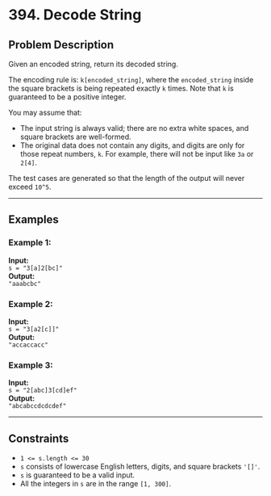 # 394. Decode String

## Problem Description

Given an encoded string, return its decoded string.

The encoding rule is: `k[encoded_string]`, where the `encoded_string` inside the square brackets is being repeated exactly `k` times. Note that `k` is guaranteed to be a positive integer.

You may assume that:
- The input string is always valid; there are no extra white spaces, and square brackets are well-formed.
- The original data does not contain any digits, and digits are only for those repeat numbers, `k`. For example, there will not be input like `3a` or `2[4]`.

The test cases are generated so that the length of the output will never exceed `10^5`.

---

## Examples

### Example 1:
**Input:**  
`s = "3[a]2[bc]"`  
**Output:**  
`"aaabcbc"`

### Example 2:
**Input:**  
`s = "3[a2[c]]"`  
**Output:**  
`"accaccacc"`

### Example 3:
**Input:**  
`s = "2[abc]3[cd]ef"`  
**Output:**  
`"abcabccdcdcdef"`

---

## Constraints

- `1 <= s.length <= 30`
- `s` consists of lowercase English letters, digits, and square brackets `'[]'`.
- `s` is guaranteed to be a valid input.
- All the integers in `s` are in the range `[1, 300]`.
